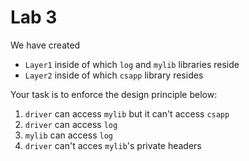 # Lab 3

We have created

* `Layer1` inside of which `log` and `mylib` libraries reside
* `Layer2` inside of which `csapp` library resides

Your task is to enforce the design principle below:

1. `driver` can access `mylib` but it can't access `csapp` 
2. `driver` can access `log`
3. `mylib`  can access `log`
4. `driver` can't acces `mylib`'s private headers 

